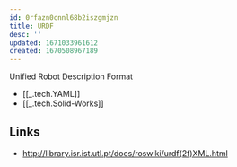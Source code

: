 ```yaml
---
id: 0rfazn0cnnl68b2iszgmjzn
title: URDF
desc: ''
updated: 1671033961612
created: 1670508967189
---
```


Unified Robot Description Format 

- [[_.tech.YAML]]
- [[_.tech.Solid-Works]]


## Links
- http://library.isr.ist.utl.pt/docs/roswiki/urdf(2f)XML.html